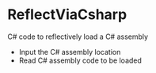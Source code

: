 # ReflectViaCsharp
C# code to reflectively load a C# assembly

- Input the C# assembly location
- Read C# assembly code to be loaded
